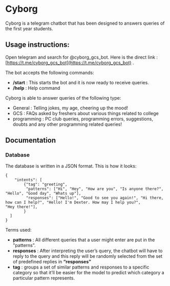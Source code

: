 # Cyborg
Cyborg is a telegram chatbot that has been designed to answers queries of the first year students. 

## Usage instructions:

Open telegram and search for @cyborg_gcs_bot.  Here is the direct link : [https://t.me/cyborg_gcs_bot](https://t.me/cyborg_gcs_bot) . 

The bot accepts the following commands:

- **/start** : This starts the bot and it is now ready to receive queries.
- **/help** : Help command

Cyborg is able to answer queries of the following type:

- General : Telling jokes, my age, cheering up the mood!
- GCS : FAQs asked by freshers about various things related to college
- programming : PC club queries, programming errors, suggestions, doubts and any other programming related queries!







## Documentation

### Database

The database is written in a JSON format.  This is how it looks:

```
{
	"intents": [
        {"tag": "greeting",
         "patterns": ["Hi", "Hey", "How are you", "Is anyone there?", "Hello", "Good day", "Whats up"],
         "responses": ["Hello!", "Good to see you again!", "Hi there, how can I help?", "Hello! I'm Dexter. How may I help you?", 						"Hey there!"],
        }
  ]
}
```

Terms used:

- **patterns** : All different queries that a user might enter are put in the "patterns".
- **responses** : After interpreting the user’s query, the chatbot will have to reply to the query and this reply will be randomly selected from the set of predefined replies in **“responses”**
- **tag** : groups a set of similar patterns and responses to a specific category so that it’ll be easier for the model to predict which category a particular pattern represents.